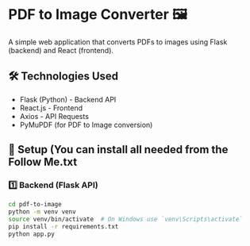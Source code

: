 # PDF to Image Converter 🖼️

A simple web application that converts PDFs to images using Flask (backend) and React (frontend).

## 🛠️ Technologies Used
- Flask (Python) - Backend API
- React.js - Frontend
- Axios - API Requests
- PyMuPDF (for PDF to Image conversion)

## 🚀 Setup (You can install all needed from the Follow Me.txt

### 1️⃣ Backend (Flask API)
```sh
cd pdf-to-image
python -m venv venv
source venv/bin/activate  # On Windows use `venv\Scripts\activate`
pip install -r requirements.txt
python app.py
